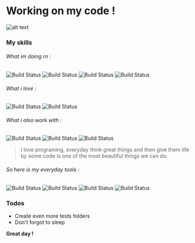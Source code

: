 # Working on my code !

![alt text](https://media.tenor.com/images/b73abccfbb8038f80e325f082b09bc3e/tenor.gif)

### My skills

###### What im doing rn :
![Build Status](http://shields.io/badge/Javascript-+++-F7DF1E?logo=Javascript&style=plastic) ![Build Status](http://shields.io/badge/HTML-+++-E34F26?logo=HTML5&style=plastic)  ![Build Status](http://shields.io/badge/CSS-+++-1572B6?logo=CSS3&style=plastic) ![Build Status](http://shields.io/badge/PHP-++-777BB4?logo=PHP&style=plastic)
###### What i love :
 ![Build Status](http://shields.io/badge/Node.js-+++-339933?logo=Node.js&style=plastic) ![Build Status](http://shields.io/badge/React%20native-++-cyan?logo=react&style=plastic) 
###### What i also work with :
![Build Status](http://shields.io/badge/Python-+-3776AB?logo=Python&style=plastic) ![Build Status](http://shields.io/badge/MySQL-++-4479A1?logo=MySQL&style=plastic) ![Build Status](http://shields.io/badge/Discord.js-+++-7289DA?logo=Discord&style=plastic)


>I love programing, everyday think great things and then give them life by some code is one of the most beautiful things we can do.

###### So here is my everyday tools :
![Build Status](http://shields.io/badge/Photoshop--31A8FF?logo=Adobe%20Photoshop&style=plastic) ![Build Status](http://shields.io/badge/Vs%20Code--007ACC?logo=Visual%20Studio%20Code&style=plastic) ![Build Status](http://shields.io/badge/Spotify--1ED760?logo=Spotify&style=plastic) ![Build Status](http://shields.io/badge/Discord--7289DA?logo=Discord&style=plastic)


### Todos

 - Create even more tests folders
 - Don't forgot to sleep



**Great day !**
